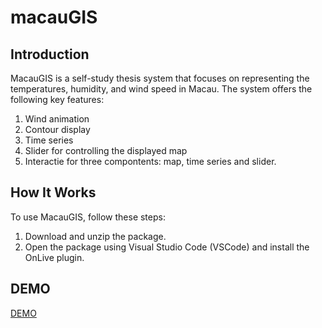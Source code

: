 # macauGIS
## Introduction
MacauGIS is a self-study thesis system that focuses on representing the temperatures, humidity, and wind speed in Macau. The system offers the following key features:

1. Wind animation
2. Contour display
3. Time series
4. Slider for controlling the displayed map
5. Interactie for three compontents: map, time series and slider.
   
##  How It Works
To use MacauGIS, follow these steps:

1. Download and unzip the package.
2. Open the package using Visual Studio Code (VSCode) and install the OnLive plugin.

## DEMO
[DEMO](https://chchoiw.github.io/gis_exercise/)
